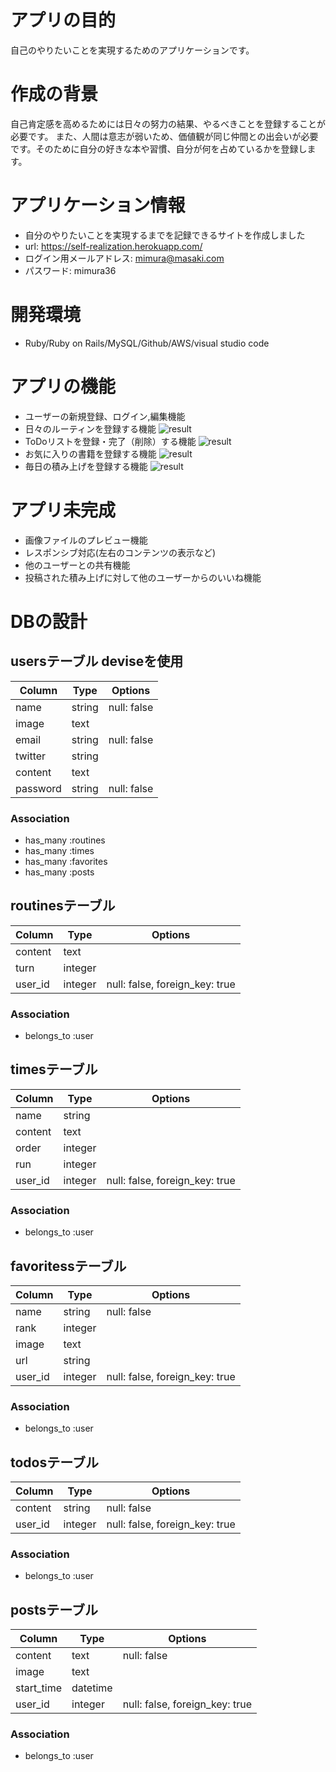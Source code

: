 # アプリの目的
自己のやりたいことを実現するためのアプリケーションです。

# 作成の背景
自己肯定感を高めるためには日々の努力の結果、やるべきことを登録することが必要です。
また、人間は意志が弱いため、価値観が同じ仲間との出会いが必要です。そのために自分の好きな本や習慣、自分が何を占めているかを登録します。

# アプリケーション情報
- 自分のやりたいことを実現するまでを記録できるサイトを作成しました
- url: https://self-realization.herokuapp.com/
- ログイン用メールアドレス: mimura@masaki.com
- パスワード: mimura36

# 開発環境
- Ruby/Ruby on Rails/MySQL/Github/AWS/visual studio code

# アプリの機能
- ユーザーの新規登録、ログイン,編集機能 
- 日々のルーティンを登録する機能
![result](https://user-images.githubusercontent.com/62504066/82596472-50478500-9be2-11ea-8312-8301452b6ff6.gif)
- ToDoリストを登録・完了（削除）する機能
![result](https://user-images.githubusercontent.com/62504066/82596548-6b19f980-9be2-11ea-8a2b-5df34fe05702.gif)
- お気に入りの書籍を登録する機能
![result](https://user-images.githubusercontent.com/62504066/82596582-7a00ac00-9be2-11ea-8038-35784645a41d.gif)
- 毎日の積み上げを登録する機能
![result](https://user-images.githubusercontent.com/62504066/82596614-8ab12200-9be2-11ea-8786-fab44b4fc615.gif)

# アプリ未完成
- 画像ファイルのプレビュー機能
- レスポンシブ対応(左右のコンテンツの表示など)
- 他のユーザーとの共有機能
- 投稿された積み上げに対して他のユーザーからのいいね機能

# DBの設計
## usersテーブル deviseを使用
|Column|Type|Options|
|------|----|-------|
|name|string|null: false|
|image|text||
|email|string|null: false|
|twitter|string||
|content|text||
|password|string|null: false|
### Association
- has_many :routines
- has_many :times
- has_many :favorites
- has_many :posts

## routinesテーブル
|Column|Type|Options|
|------|----|-------|
|content|text||
|turn|integer||
|user_id|integer|null: false, foreign_key: true|
### Association
- belongs_to :user

## timesテーブル
|Column|Type|Options|
|------|----|-------|
|name|string||
|content|text||
|order|integer||
|run|integer||
|user_id|integer|null: false, foreign_key: true|
### Association
- belongs_to :user

## favoritessテーブル
|Column|Type|Options|
|------|----|-------|
|name|string|null: false|
|rank|integer||
|image|text||
|url|string||
|user_id|integer|null: false, foreign_key: true|
### Association
- belongs_to :user

## todosテーブル
|Column|Type|Options|
|------|----|-------|
|content|string|null: false|
|user_id|integer|null: false, foreign_key: true|
### Association
- belongs_to :user

## postsテーブル
|Column|Type|Options|
|------|----|-------|
|content|text|null: false|
|image|text||
|start_time|datetime||
|user_id|integer|null: false, foreign_key: true|
### Association
- belongs_to :user
